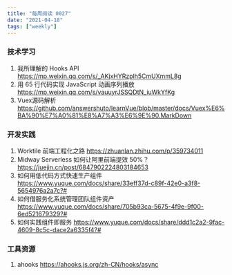 ```yaml
---
title: "每周阅读 0027"
date: "2021-04-18"
tags: ["weekly"]
---
```


### 技术学习
1. 我所理解的 Hooks API https://mp.weixin.qq.com/s/_AKjxHYRzplh5CmUXmmL8g
2. 用 65 行代码实现 JavaScript 动画序列播放 https://mp.weixin.qq.com/s/vauuyrJSSQDtN_iuWkYfKg
3. Vuex源码解析 https://github.com/answershuto/learnVue/blob/master/docs/Vuex%E6%BA%90%E7%A0%81%E8%A7%A3%E6%9E%90.MarkDown

### 开发实践
1. Worktile 前端工程化之路 https://zhuanlan.zhihu.com/p/359734011
2. Midway Serverless 如何让阿里前端提效 50%？ https://juejin.cn/post/6847902224803184653
3. 如何用低代码方式快速生产组件 https://www.yuque.com/docs/share/33eff37d-c89f-42e0-a3f8-5654976a2a7c?#
4. 如何借服务化系统管理团队组件资产 https://www.yuque.com/docs/share/705b93ca-5675-4f9e-9f00-6ed521679329?#
5. 如何实践组件即服务 https://www.yuque.com/docs/share/ddd1c2a2-9fac-4609-8c5c-dace2a6335f4?#

### 工具资源
1. ahooks https://ahooks.js.org/zh-CN/hooks/async
